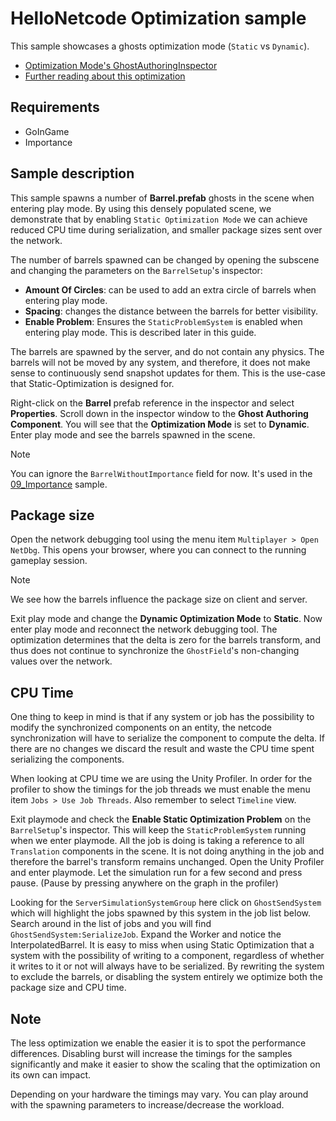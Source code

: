 # HelloNetcode Optimization sample

This sample showcases a ghosts optimization mode (`Static` vs `Dynamic`).

* [Optimization Mode's GhostAuthoringInspector](https://docs.unity3d.com/Packages/com.unity.netcode@latest?subfolder=/manual/ghost-snapshots.html)
* [Further reading about this optimization](https://docs.unity3d.com/Packages/com.unity.netcode@latest?subfolder=/manual/optimizations.html)

## Requirements

* GoInGame
* Importance

## Sample description

This sample spawns a number of **Barrel.prefab** ghosts in the scene when entering play mode. 
By using this densely populated scene, we demonstrate that by enabling `Static Optimization Mode` we can achieve reduced 
CPU time during serialization, and smaller package sizes sent over the network.

The number of barrels spawned can be changed by opening the subscene and changing the parameters on the `BarrelSetup`'s inspector:
- **Amount Of Circles**: can be used to add an extra circle of barrels when entering play mode.
- **Spacing**: changes the distance between the barrels for better visibility.
- **Enable Problem**: Ensures the `StaticProblemSystem` is enabled when entering play mode. This is described later in this guide.

The barrels are spawned by the server, and do not contain any physics. 
The barrels will not be moved by any system, and therefore, it does not make sense to continuously send snapshot updates for them.
This is the use-case that Static-Optimization is designed for.

Right-click on the **Barrel** prefab reference in the inspector and select **Properties**. 
Scroll down in the inspector window to the **Ghost Authoring Component**. 
You will see that the **Optimization Mode** is set to **Dynamic**.
Enter play mode and see the barrels spawned in the scene.

> [!NOTE]
> You can ignore the `BarrelWithoutImportance` field for now. 
> It's used in the [09_Importance](../09_Importance/Importance.md) sample.

## Package size

Open the network debugging tool using the menu item `Multiplayer > Open NetDbg`. 
This opens your browser, where you can connect to the running gameplay session.
> [!NOTE]
> We see how the barrels influence the package size on client and server.

Exit play mode and change the **Dynamic Optimization Mode** to **Static**. 
Now enter play mode and reconnect the network debugging tool.
The optimization determines that the delta is zero for the barrels transform, 
and thus does not continue to synchronize the `GhostField`'s non-changing values over the network.

## CPU Time

One thing to keep in mind is that if any system or job has the possibility to modify the synchronized components on an entity, the netcode synchronization will have to serialize the component to compute the delta.
If there are no changes we discard the result and waste the CPU time spent serializing the components.

When looking at CPU time we are using the Unity Profiler. In order for the profiler to show the timings for the job threads we must enable the menu item `Jobs > Use Job Threads`. Also remember to select `Timeline` view.

Exit playmode and check the **Enable Static Optimization Problem** on the `BarrelSetup`'s inspector. This will keep the `StaticProblemSystem` running when we enter playmode.
All the job is doing is taking a reference to all `Translation` components in the scene. It is not doing anything in the job and therefore the barrel's transform remains unchanged.
Open the Unity Profiler and enter playmode. Let the simulation run for a few second and press pause. (Pause by pressing anywhere on the graph in the profiler)

Looking for the `ServerSimulationSystemGroup` here click on `GhostSendSystem` which will highlight the jobs spawned by this system in the job list below.
Search around in the list of jobs and you will find `GhostSendSystem:SerializeJob`. Expand the Worker and notice the InterpolatedBarrel.
It is easy to miss when using Static Optimization that a system with the possibility of writing to a component, regardless of whether it writes to it or not will always have to be serialized.
By rewriting the system to exclude the barrels, or disabling the system entirely we optimize both the package size and CPU time.

## Note

The less optimization we enable the easier it is to spot the performance differences. Disabling burst will increase the timings for the samples significantly and make it easier to show the scaling that the optimization on its own can impact.

Depending on your hardware the timings may vary. You can play around with the spawning parameters to increase/decrease the workload. 
